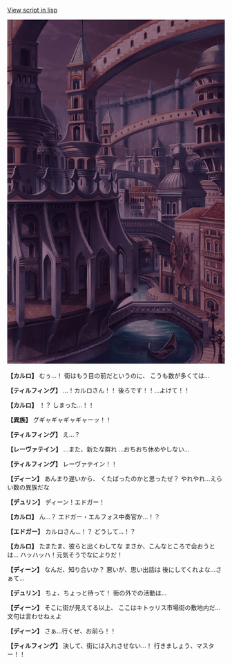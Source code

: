 [View script in lisp](../scripts/1640202.txt)

![006_town2_TotalEclipse.png](../images/backgrounds/006_town2_TotalEclipse.png)

**【カルロ】**
むぅ…！
街はもう目の前だというのに、
こうも数が多くては…

**【ティルフィング】**
…！カルロさん！！
後ろです！！…よけて！！

**【カルロ】**
！？
しまった…！！

**【異族】**
グギャギャギャギャーッ！！

**【ティルフィング】**
え…？

**【レーヴァテイン】**
…また、新たな群れ
…おちおち休めやしない…

**【ティルフィング】**
レーヴァテイン！！

**【ディーン】**
あんまり遅いから、
くたばったのかと思ったぜ？
やれやれ…えらい数の異族だな

**【デュリン】**
ディーン！エドガー！

**【カルロ】**
ん…？
エドガー・エルフォス中奏官か…！？

**【エドガー】**
カルロさん…！？
どうして…！？

**【カルロ】**
たまたま、彼らと出くわしてな
まさか、こんなところで会おうとは…
ハッハッハ！元気そうでなによりだ！

**【ディーン】**
なんだ、知り合いか？
悪いが、思い出話は
後にしてくれよな…さぁて…

**【デュリン】**
ちょ、ちょっと待って！
街の外での活動は…

**【ディーン】**
そこに街が見えてる以上、
ここはキトゥリス市場街の敷地内だ…
文句は言わせねぇよ

**【ディーン】**
さぁ…行くぜ、お前ら！！

**【ティルフィング】**
決して、街には入れさせない…！
行きましょう、マスター！！
